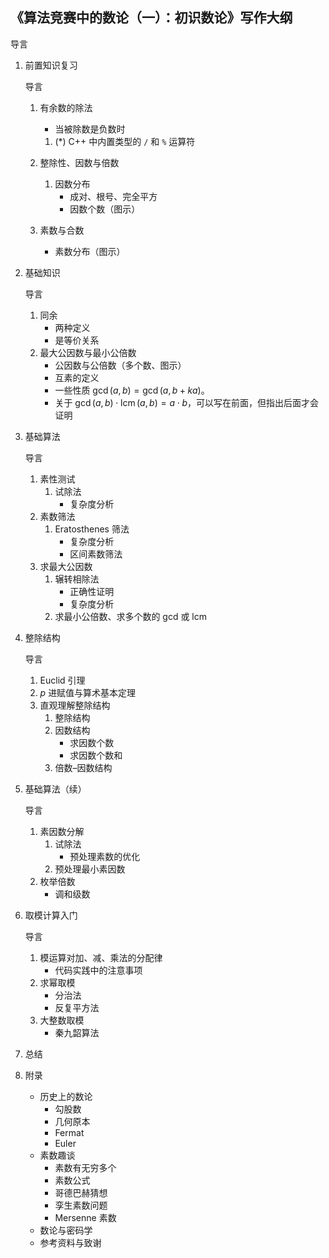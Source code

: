 ## 《算法竞赛中的数论（一）：初识数论》写作大纲

导言

1. 前置知识复习
   
   导言
   1. 有余数的除法
      - 当被除数是负数时
      
      1. (*) C++ 中内置类型的 `/` 和 `%` 运算符
   2. 整除性、因数与倍数
      1. 因数分布
         - 成对、根号、完全平方
         - 因数个数（图示）
   3. 素数与合数
      - 素数分布（图示）
2. 基础知识
   
   导言
   1. 同余
      - 两种定义
      - 是等价关系
   2. 最大公因数与最小公倍数
      - 公因数与公倍数（多个数、图示）
      - 互素的定义
      - 一些性质 $\gcd(a, b) = \gcd(a, b + k a)$。
      - 关于 $\gcd(a, b) \cdot \operatorname{lcm}(a, b) = a \cdot b$，可以写在前面，但指出后面才会证明
3. 基础算法
   
   导言
   1. 素性测试
      1. 试除法
         - 复杂度分析
   2. 素数筛法
      1. Eratosthenes 筛法
         - 复杂度分析
         - 区间素数筛法
   3. 求最大公因数
      1. 辗转相除法
         - 正确性证明
         - 复杂度分析
      2. 求最小公倍数、求多个数的 gcd 或 lcm
4. 整除结构
   
   导言
   1. Euclid 引理
   2. $p$ 进赋值与算术基本定理
   3. 直观理解整除结构
      1. 整除结构
      2. 因数结构
         - 求因数个数
         - 求因数个数和
      3. 倍数–因数结构
5. 基础算法（续）
   
   导言
   1. 素因数分解
      1. 试除法
         - 预处理素数的优化
      2. 预处理最小素因数
   2. 枚举倍数
      - 调和级数
6. 取模计算入门
   
   导言
   1. 模运算对加、减、乘法的分配律
      - 代码实践中的注意事项
   2. 求幂取模
      - 分治法
      - 反复平方法
   3. 大整数取模
      - 秦九韶算法
7. 总结
8. 附录
   - 历史上的数论
     - 勾股数
     - 几何原本
     - Fermat
     - Euler
   - 素数趣谈
     - 素数有无穷多个
     - 素数公式
     - 哥德巴赫猜想
     - 孪生素数问题
     - Mersenne 素数
   - 数论与密码学
   - 参考资料与致谢
